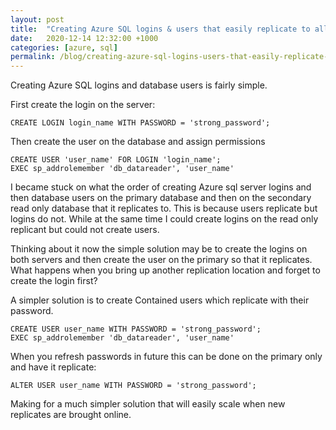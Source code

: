```yaml
---
layout: post
title:  "Creating Azure SQL logins & users that easily replicate to all databases."
date:   2020-12-14 12:32:00 +1000
categories: [azure, sql]
permalink: /blog/creating-azure-sql-logins-users-that-easily-replicate-to-all-databases/
---
```


Creating Azure SQL logins and database users is fairly simple.

First create the login on the server:

    CREATE LOGIN login_name WITH PASSWORD = 'strong_password';

Then create the user on the database and assign permissions

    CREATE USER 'user_name' FOR LOGIN 'login_name';
    EXEC sp_addrolemember 'db_datareader', 'user_name'

I became stuck on what the order of creating Azure sql server logins and then database users on the primary database and then on the secondary read only database that it replicates to.
This is because users replicate but logins do not. While at the same time I could create logins on the read only replicant but could not create users.

Thinking about it now the simple solution may be to create the logins on both servers and then create the user on the primary so that it replicates. What happens when you bring up another replication location and forget to create the login first?

A simpler solution is to create Contained users which replicate with their password.

    CREATE USER user_name WITH PASSWORD = 'strong_password';
    EXEC sp_addrolemember 'db_datareader', 'user_name'


When you refresh passwords in future this can be done on the primary only and have it replicate:

    ALTER USER user_name WITH PASSWORD = 'strong_password';

Making for a much simpler solution that will easily scale when new replicates are brought online.

